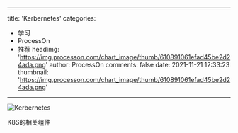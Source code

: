 
---
title: 'Kerbernetes'
categories: 
 - 学习
 - ProcessOn
 - 推荐
headimg: 'https://img.processon.com/chart_image/thumb/610891061efad45be2d24ada.png'
author: ProcessOn
comments: false
date: 2021-11-21 12:33:23
thumbnail: 'https://img.processon.com/chart_image/thumb/610891061efad45be2d24ada.png'
---

<div>   
<img class="thumb" alt="Kerbernetes" src="https://img.processon.com/chart_image/thumb/610891061efad45be2d24ada.png" referrerpolicy="no-referrer">
<p>K8S的相关组件</p>  
</div>
            